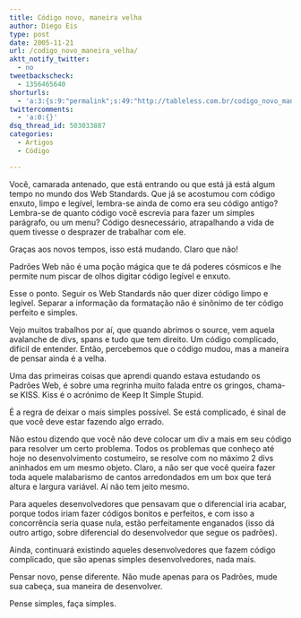 ```yaml
---
title: Código novo, maneira velha
author: Diego Eis
type: post
date: 2005-11-21
url: /codigo_novo_maneira_velha/
aktt_notify_twitter:
  - no
tweetbackscheck:
  - 1356465640
shorturls:
  - 'a:3:{s:9:"permalink";s:49:"http://tableless.com.br/codigo_novo_maneira_velha";s:7:"tinyurl";s:26:"http://tinyurl.com/3svd5l8";s:4:"isgd";s:19:"http://is.gd/coZiYl";}'
twittercomments:
  - 'a:0:{}'
dsq_thread_id: 503033887
categories:
  - Artigos
  - Código

---
```

Você, camarada antenado, que está entrando ou que está já está algum tempo no mundo dos Web Standards. Que já se acostumou com código enxuto, limpo e legível, lembra-se ainda de como era seu código antigo? Lembra-se de quanto código você escrevia para fazer um simples parágrafo, ou um menu? Código desnecessário, atrapalhando a vida de quem tivesse o desprazer de trabalhar com ele. 

Graças aos novos tempos, isso está mudando. Claro que não!
  
Padrões Web não é uma poção mágica que te dá poderes cósmicos e lhe permite num piscar de olhos digitar código legível e enxuto.
  
Esse o ponto. Seguir os Web Standards não quer dizer código limpo e legível. Separar a informação da formatação não é sinônimo de ter código perfeito e simples. 

Vejo muitos trabalhos por aí, que quando abrimos o source, vem aquela avalanche de divs, spans e tudo que tem direito. Um código complicado, difícil de entender. Então, percebemos que o código mudou, mas a maneira de pensar ainda é a velha. 

Uma das primeiras coisas que aprendi quando estava estudando os Padrões Web, é sobre uma regrinha muito falada entre os gringos, chama-se KISS. Kiss é o acrónimo de Keep It Simple Stupid.
  
É a regra de deixar o mais simples possível. Se está complicado, é sinal de que você deve estar fazendo algo errado. 

Não estou dizendo que você não deve colocar um div a mais em seu código para resolver um certo problema. Todos os problemas que conheço até hoje no desenvolvimento costumeiro, se resolve com no máximo 2 divs aninhados em um mesmo objeto. Claro, a não ser que você queira fazer toda aquele malabarismo de cantos arredondados em um box que terá altura e largura variável. Aí não tem jeito mesmo. 

Para aqueles desenvolvedores que pensavam que o diferencial iria acabar, porque todos iriam fazer códigos bonitos e perfeitos, e com isso a concorrência seria quase nula, estão perfeitamente enganados (isso dá outro artigo, sobre diferencial do desenvolvedor que segue os padrões).
  
Ainda, continuará existindo aqueles desenvolvedores que fazem código complicado, que são apenas simples desenvolvedores, nada mais. 

Pensar novo, pense diferente. Não mude apenas para os Padrões, mude sua cabeça, sua maneira de desenvolver.
  
Pense simples, faça simples.